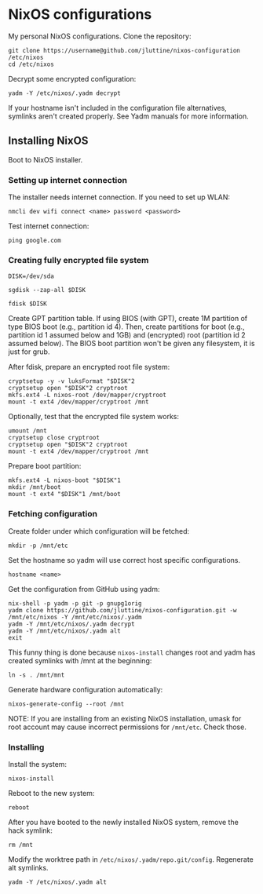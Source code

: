 # NixOS configurations

My personal NixOS configurations. Clone the repository:

```
git clone https://username@github.com/jluttine/nixos-configuration /etc/nixos
cd /etc/nixos
```

Decrypt some encrypted configuration:
```
yadm -Y /etc/nixos/.yadm decrypt
``` 

If your hostname isn't included in the configuration file alternatives, symlinks
aren't created properly. See Yadm manuals for more information.


## Installing NixOS

Boot to NixOS installer.


### Setting up internet connection

The installer needs internet connection. If you need to set up WLAN:
```
nmcli dev wifi connect <name> password <password>
```
Test internet connection:
```
ping google.com
```

### Creating fully encrypted file system

```
DISK=/dev/sda
```


```
sgdisk --zap-all $DISK
```

```
fdisk $DISK
```

Create GPT partition table. If using BIOS (with GPT), create 1M partition of
type BIOS boot (e.g., partition id 4). Then, create partitions for boot (e.g.,
partition id 1 assumed below and 1GB) and (encrypted) root (partition id 2
assumed below). The BIOS boot partition won't be given any filesystem, it is
just for grub.


After fdisk, prepare an encrypted root file system:

```
cryptsetup -y -v luksFormat "$DISK"2
cryptsetup open "$DISK"2 cryptroot
mkfs.ext4 -L nixos-root /dev/mapper/cryptroot
mount -t ext4 /dev/mapper/cryptroot /mnt
```

Optionally, test that the encrypted file system works:

```
umount /mnt
cryptsetup close cryptroot
cryptsetup open "$DISK"2 cryptroot
mount -t ext4 /dev/mapper/cryptroot /mnt
```

Prepare boot partition:

```
mkfs.ext4 -L nixos-boot "$DISK"1
mkdir /mnt/boot
mount -t ext4 "$DISK"1 /mnt/boot
```

### Fetching configuration

Create folder under which configuration will be fetched:
```
mkdir -p /mnt/etc
```

Set the hostname so yadm will use correct host specific configurations.

```
hostname <name>
```

Get the configuration from GitHub using yadm:

```
nix-shell -p yadm -p git -p gnupg1orig
yadm clone https://github.com/jluttine/nixos-configuration.git -w /mnt/etc/nixos -Y /mnt/etc/nixos/.yadm
yadm -Y /mnt/etc/nixos/.yadm decrypt
yadm -Y /mnt/etc/nixos/.yadm alt
exit
```

This funny thing is done because `nixos-install` changes root and yadm has
created symlinks with /mnt at the beginning:

```
ln -s . /mnt/mnt
```

Generate hardware configuration automatically:

```
nixos-generate-config --root /mnt
```

NOTE: If you are installing from an existing NixOS installation, umask for root
account may cause incorrect permissions for `/mnt/etc`. Check those.

### Installing

Install the system:

```
nixos-install
```

Reboot to the new system:

```
reboot
```

After you have booted to the newly installed NixOS system, remove the hack
symlink:

```
rm /mnt
```

Modify the worktree path in `/etc/nixos/.yadm/repo.git/config`. Regenerate alt
symlinks.

```
yadm -Y /etc/nixos/.yadm alt
```
